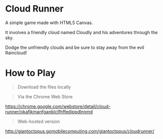 Cloud Runner
=================

A simple game made with HTML5 Canvas.

It involves a friendly cloud named Cloudly and his adventures through the sky.

Dodge the unfriendly clouds and be sure to stay away from the evil Raincloud!

How to Play
=================

> Download the files locally

> Via the Chrome Web Store

https://chrome.google.com/webstore/detail/cloud-runner/okafjkmanfganblclfhffedippdlnnmd

> Web-hosted version

http://giantoctopus.gomobilecomputing.com/giantoctopus/cloudrunner/
